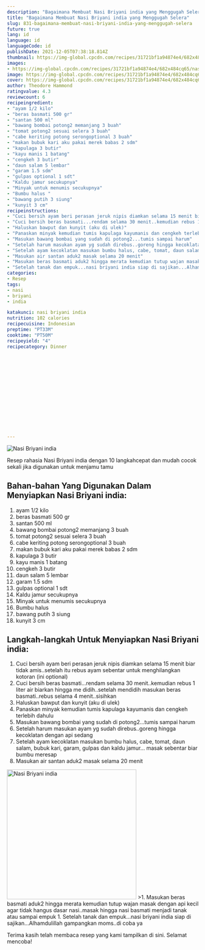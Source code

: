 ```yaml
---
description: "Bagaimana Membuat Nasi Briyani india yang Menggugah Selera"
title: "Bagaimana Membuat Nasi Briyani india yang Menggugah Selera"
slug: 831-bagaimana-membuat-nasi-briyani-india-yang-menggugah-selera
future: true
lang: id
language: id
languageCode: id
publishDate: 2021-12-05T07:38:18.814Z 
thumbnail: https://img-global.cpcdn.com/recipes/31721bf1a94874e4/682x484cq65/nasi-briyani-india-foto-resep-utama.png
images:
- https://img-global.cpcdn.com/recipes/31721bf1a94874e4/682x484cq65/nasi-briyani-india-foto-resep-utama.png
image: https://img-global.cpcdn.com/recipes/31721bf1a94874e4/682x484cq65/nasi-briyani-india-foto-resep-utama.png
cover: https://img-global.cpcdn.com/recipes/31721bf1a94874e4/682x484cq65/nasi-briyani-india-foto-resep-utama.png
author: Theodore Hammond
ratingvalue: 4.3
reviewcount: 6
recipeingredient:
- "ayam 1/2 kilo"
- "beras basmati 500 gr"
- "santan 500 ml"
- "bawang bombai potong2 memanjang 3 buah"
- "tomat potong2 sesuai selera 3 buah"
- "cabe keriting potong serongoptional 3 buah"
- "makan bubuk kari aku pakai merek babas 2 sdm"
- "kapulaga 3 butir"
- "kayu manis 1 batang"
- "cengkeh 3 butir"
- "daun salam 5 lembar"
- "garam 1.5 sdm"
- "gulpas optional 1 sdt"
- "Kaldu jamur secukupnya"
- "Minyak untuk menumis secukupnya"
- "Bumbu halus "
- "bawang putih 3 siung"
- "kunyit 3 cm"
recipeinstructions:
- "Cuci bersih ayam beri perasan jeruk nipis diamkan selama 15 menit biar tidak amis..setelah itu rebus ayam sebentar untuk menghilangkan kotoran (ini optional)"
- "Cuci bersih beras basmati...rendam selama 30 menit..kemudian rebus 1 liter air biarkan hingga me didih..setelah mendidih masukan beras basmati..rebus selama 4 menit..sisihkan"
- "Haluskan bawput dan kunyit (aku di ulek)"
- "Panaskan minyak kemudian tumis kapulaga kayumanis dan cengkeh terlebih dahulu"
- "Masukan bawang bombai yang sudah di potong2...tumis sampai harum"
- "Setelah harum masukan ayam yg sudah direbus..goreng hingga kecoklatan dengan api sedang"
- "Setelah ayam kecoklatan masukan bumbu halus, cabe, tomat, daun salam, bubuk kari, garam, gulpas dan kaldu jamur... masak sebentar biar bumbu meresap"
- "Masukan air santan aduk2 masak selama 20 menit"
- "Masukan beras basmati aduk2 hingga merata kemudian tutup wajan masak dengan api kecil agar tidak hangus dasar nasi..masak hingga nasi basmati menjadi tanak atau sampai empuk"
- "Setelah tanak dan empuk...nasi briyani india siap di sajikan...Alhamdulillah gampangkan moms..di coba ya"
categories:
- Resep
tags:
- nasi
- briyani
- india

katakunci: nasi briyani india 
nutrition: 102 calories
recipecuisine: Indonesian
preptime: "PT33M"
cooktime: "PT50M"
recipeyield: "4"
recipecategory: Dinner


     
    
    
    
    
    
    
    
    
    
    
      
    
---
```



![Nasi Briyani india](https://img-global.cpcdn.com/recipes/31721bf1a94874e4/682x484cq65/nasi-briyani-india-foto-resep-utama.png)

Resep rahasia Nasi Briyani india    dengan 10 langkahcepat dan mudah cocok sekali jika digunakan untuk menjamu tamu

<!--inarticleads1-->

## Bahan-bahan Yang Digunakan Dalam Menyiapkan Nasi Briyani india:

1. ayam 1/2 kilo
1. beras basmati 500 gr
1. santan 500 ml
1. bawang bombai potong2 memanjang 3 buah
1. tomat potong2 sesuai selera 3 buah
1. cabe keriting potong serongoptional 3 buah
1. makan bubuk kari aku pakai merek babas 2 sdm
1. kapulaga 3 butir
1. kayu manis 1 batang
1. cengkeh 3 butir
1. daun salam 5 lembar
1. garam 1.5 sdm
1. gulpas optional 1 sdt
1. Kaldu jamur secukupnya
1. Minyak untuk menumis secukupnya
1. Bumbu halus 
1. bawang putih 3 siung
1. kunyit 3 cm



<!--inarticleads2-->

## Langkah-langkah Untuk Menyiapkan Nasi Briyani india:

1. Cuci bersih ayam beri perasan jeruk nipis diamkan selama 15 menit biar tidak amis..setelah itu rebus ayam sebentar untuk menghilangkan kotoran (ini optional)
1. Cuci bersih beras basmati...rendam selama 30 menit..kemudian rebus 1 liter air biarkan hingga me didih..setelah mendidih masukan beras basmati..rebus selama 4 menit..sisihkan
1. Haluskan bawput dan kunyit (aku di ulek)
1. Panaskan minyak kemudian tumis kapulaga kayumanis dan cengkeh terlebih dahulu
1. Masukan bawang bombai yang sudah di potong2...tumis sampai harum
1. Setelah harum masukan ayam yg sudah direbus..goreng hingga kecoklatan dengan api sedang
1. Setelah ayam kecoklatan masukan bumbu halus, cabe, tomat, daun salam, bubuk kari, garam, gulpas dan kaldu jamur... masak sebentar biar bumbu meresap
1. Masukan air santan aduk2 masak selama 20 menit
<img class="lazyload" data-src="//assets-global.cpcdn.com/assets/icons/button_play-2c75c40dde080a61004c1f40b05d8f140eaff45d7e9e6481dc71c63d2e7c4909.png" alt="Nasi Briyani india" width="340" height="340">
>1. Masukan beras basmati aduk2 hingga merata kemudian tutup wajan masak dengan api kecil agar tidak hangus dasar nasi..masak hingga nasi basmati menjadi tanak atau sampai empuk
1. Setelah tanak dan empuk...nasi briyani india siap di sajikan...Alhamdulillah gampangkan moms..di coba ya




Terima kasih telah membaca resep yang kami tampilkan di sini. Selamat mencoba!
